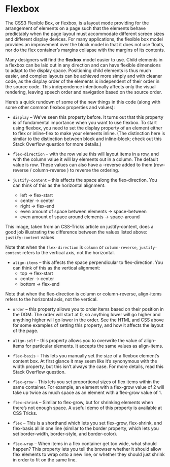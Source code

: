 # Flexbox

The CSS3 Flexible Box, or flexbox, is a layout mode providing for the arrangement of elements on a page such that the elements behave predictably when the page layout must accommodate different screen sizes and different display devices. For many applications, the flexible box model provides an improvement over the block model in that it does not use floats, nor do the flex container’s margins collapse with the margins of its contents.

Many designers will find the **flexbox** model easier to use. Child elements in a flexbox can be laid out in any direction and can have flexible dimensions to adapt to the display space. Positioning child elements is thus much easier, and complex layouts can be achieved more simply and with cleaner code, as the display order of the elements is independent of their order in the source code. This independence intentionally affects only the visual rendering, leaving speech order and navigation based on the source order.

Here’s a quick rundown of some of the new things in this code (along with some other common flexbox properties and values):

- `display` – We’ve seen this property before. It turns out that this property is of fundamental importance when you want to use flexbox. To start using flexbox, you need to set the display property of an element either to flex or inline-flex to make your elements inline. (The distinction here is similar to the distinction between block and inline-block; check out this Stack Overflow question for more details.)

- `flex-direction` – with the row value this will layout items in a row, and with the column value it will lay elements out in a column. The default value is row. These values can also have a -reverse added to them (row-reverse / column-reverse ) to reverse the ordering.

- `justify-content` – this affects the space along the flex-direction. You can think of this as the horizontal alignment:
    - left -> flex-start
    - center -> center
    - right -> flex-end
    - even amount of space between elements -> space-between
    - even amount of space around elements -> space-around

This image, taken from an CSS-Tricks article on justify-content, does a good job illustrating the difference between the values listed above:
`justify-content` values

Note that when the `flex-direction` is `column` or `column-reverse`, `justify-content` refers to the vertical axis, not the horizontal.

- `align-items` – this affects the space perpendicular to flex-direction. You can think of this as the vertical alignment:
    - top -> flex-start
    - center -> center
    - bottom -> flex-end


Note that when the flex-direction is column or column-reverse, align-items refers to the horizontal axis, not the vertical.

- `order` – this property allows you to order items based on their position in the DOM. The order will start at 0, so anything lower will go higher and anything higher will go lower in the order. See the HTML and CSS above for some examples of setting this property, and how it affects the layout of the page.

- `align-self` – this property allows you to overwrite the value of align-items for particular elements. It accepts the same values as align-items.

- `flex-basis` – This lets you manually set the size of a flexbox element’s content box. At first glance it may seem like it’s synonymous with the width property, but this isn’t always the case. For more details, read this Stack Overflow question.

- `flex-grow` – This lets you set proportional sizes of flex items within the same container. For example, an element with a flex-grow value of 2 will take up twice as much space as an element with a flex-grow value of 1.

- `flex-shrink` – Similar to flex-grow, but for shrinking elements when there’s not enough space. A useful demo of this property is available at CSS Tricks.

- `flex` – This is a shorthand which lets you set flex-grow, flex-shrink, and flex-basis all in one line (similar to the border property, which lets you set border-width, border-style, and border-color).

- `flex-wrap` – When items in a flex container get too wide, what should happen? This property lets you tell the browser whether it should allow flex elements to wrap onto a new line, or whether they should just shrink in order to fit on the same line. 